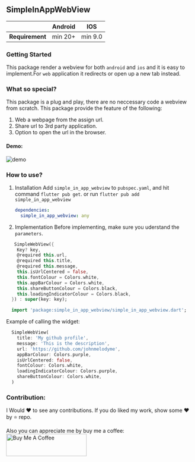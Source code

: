 ## SimpleInAppWebView

|                 | Android | IOS     |
| --------------- | ------- | ------- |
| **Requirement** | min 20+ | min 9.0 |

### Getting Started

This package render a webview for both `android` and `ios` and it is easy to implement.For `web` application it redirects or open up a new tab instead.

### What so special?

This package is a plug and play, there are no neccessary code a webview from scratch. This package provide the feature of the following:

1. Web a webpage from the assign url.
2. Share url to 3rd party application.
3. Option to open the url in the browser.

#### Demo:

![demo](https://github.com/johnmelodyme/simple_in_app_webview/blob/main/demo.gif?raw=true)

### How to use?

1. Installation
   Add `simple_in_app_webview` to `pubspec.yaml`, and hit command `flutter pub get`.
   or
   run `flutter pub add simple_in_app_webview`

   ```yaml
   dependencies:
     simple_in_app_webview: any
   ```

2. Implementation
   Before implementing, make sure you uderstand the `parameters`.

```dart
   SimpleWebView({
    Key? key,
    @required this.url,
    @required this.title,
    @required this.message,
    this.isUrlCentered = false,
    this.fontColour = Colors.white,
    this.appBarColour = Colors.white,
    this.shareButtonColour = Colors.black,
    this.loadingIndicatorColour = Colors.black,
  }) : super(key: key);
```

```dart
  import 'package:simple_in_app_webview/simple_in_app_webview.dart';
```

Example of calling the widget:

```dart
  SimpleWebView(
    title: 'My github profile',
    message: 'This is the description',
    url: 'https://github.com/johnmelodyme',
    appBarColour: Colors.purple,
    isUrlCentered: false,
    fontColour: Colors.white,
    loadingIndicatorColour: Colors.purple,
    shareButtonColour: Colors.white,
  )
```

### Contribution:

I Would ❤️ to see any contributions. If you do liked my work, show some ❤️ by ⭐ repo.

Also you can appreciate me by buy me a coffee:
<br />
<a href="https://www.buymeacoffee.com/johnmelodymel" target="_blank"><img src="https://cdn.buymeacoffee.com/buttons/v2/default-yellow.png" alt="Buy Me A Coffee" style="height: 60px !important;width: 217px !important;" ></a>
